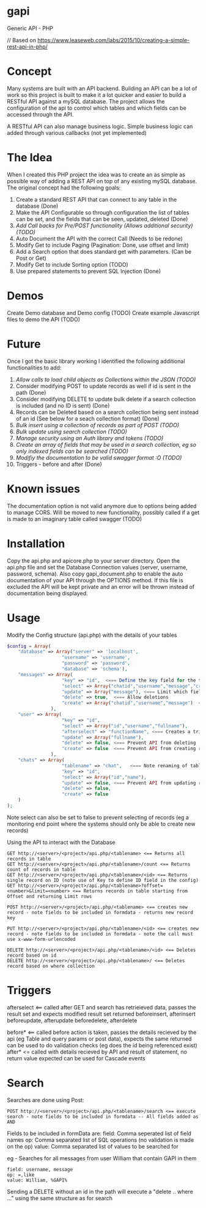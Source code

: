 # gapi

Generic API - PHP

// Based on https://www.leaseweb.com/labs/2015/10/creating-a-simple-rest-api-in-php/

# Concept

Many systems are built with an API backend. Building an API can be a lot of work so this project is built to make it a lot quicker and easier to build a RESTful API against a mySQL database. The project allows the configuration of the api to control which tables and which fields can be accessed through the API.

A RESTful API can also manage business logic. Simple business logic can added through various callbacks (not yet implemented)

# The Idea

When I created this PHP project the idea was to create an as simple as possible way of adding a REST API on top of any existing mySQL database. The original concept had the following goals:
1. Create a standard REST API that can connect to any table in the database (Done)
2. Make the API Configurable so through configuration the list of tables can be set, and the fields that can be seen, updated, deleted (Done)
3. _Add Call backs for Pre/POST functionality (Allows additional security) (TODO)_
4. Auto Document the API with the correct Call (Needs to be redone)
5. Modify Get to include Paging (Pagination: Done, use offset and limit)
6. Add a Search option that does standard get with parameters. (Can be Post or Get)
7. Modify Get to include Sorting option (TODO)
8. Use prepared statements to prevent SQL Injection (Done)

# Demos

Create Demo database and Demo config (TODO)
Create example Javascript files to demo the API (TODO)

# Future

Once I got the basic library working I identified the following additional functionalities to add:
1. _Allow calls to load child objects as Collections within the JSON (TODO)_
2. Consider modifying POST to update records as well if id is sent in the path (Done)
2. Consider modifying DELETE to update bulk delete if a search collection is included (and no ID is sent) (Done)
3. Records can be Deleted based on a search collection being sent instead of an id (See below for a seach collection format) (Done)
4. _Bulk insert using a collection of records as part of POST (TODO)_
5. _Bulk update using search collection (TODO)_
6. _Manage security using an Auth library and tokens (TODO)_
7. _Create an array of fields that may be used in a search collection, eg so only indexed fields can be searched (TODO)_
8. _Modifiy the documentation to be valid swagger format :O (TODO)_
9. Triggers - before and after (Done)

# Known issues

The documentation option is not valid anymore due to options being added to manage CORS. Will be moved to new functionality, possibly called if a get is made to an imaginary table called swagger (TODO)

# Installation

Copy the api.php and apicore.php to your server directory. Open the api.php file and set the Database Connection values (server, username, password, schema). Also copy gapi_document.php to enable the auto documentation of your API through the OPTIONS method. If this file is excluded the API will be kept private and an error will be thrown instead of documentation being displayed.

# Usage

Modify the Config structure (api.php) with the details of your tables

```PHP
$config = Array(
	"database" => Array("server" => 'localhost',
					"username" => 'username',
					"password" => 'password',
					"database" => 'schema'),
    "messages" => Array(
					"key" => "id",  <=== Define the key field for the table in the database
					"select" => Array("chatid","username","message","createddate"), <=== Limit which fields acan be selected
					"update" => Array("message"), <=== Limit which fields can be updated
					"delete" => true,  <=== Allow deletions
					"create" => Array("chatid","username","message")  <=== Limit which fields can be detailed when new record is created (note id in this case is auto)
				),
    "user" => Array(
					"key" => "id",
					"select" => Array("id","username","fullname"),
					"afterselect" => "functionName", <=== Creates a trigger that is called after any select passing the results, returns a modified results object 
					"update" => Array("fullname"),
					"delete" => false, <=== Prevent API from deleting
					"create" => false  <=== Prevent API from creating records
				),
	"chats" => Array(
					"tablename" => "chat",   <=== Note renaming of table - API converts incoming 'chats' to the correct table name chat
					"key" => "id",
					"select" => Array("id","name"),
					"update" => false, <=== Prevent API from updating records
					"delete" => false,
					"create" => false
	)
);
```

Note select can also be set to false to prevent selecting of records (eg a monitoring end point where the systems should only be able to create new records)

Using the API to interact with the Database

```HTTP
GET http://<server>/<project>/api.php/<tablename> <== Returns all records in table
GET http://<server>/<project>/api.php/<tablename>/count <== Returns count of records in table
GET http://<server>/<project>/api.php/<tablename>/<id> <== Returns single record on ID (note use of Key to define ID field in the config)
GET http://<server>/<project>/api.php/<tablename>?offset=<number>&limit=<number> <== Returns records in table starting from Offset and returning Limit rows

POST http://<server>/<project>/api.php/<tablename> <== creates new record - note fields to be included in formdata - returns new record key

PUT http://<server>/<project>/api.php/<tablename>/<id> <== creates new record - note fields to be included in formdata - note the call must use x-www-form-urlencoded

DELETE http://<server>/<project>/api.php/<tablename>/<id> <== Deletes record based on id
DELETE http://<server>/<project>/api.php/<tablename>/ <== Deletes record based on where collection
```

# Triggers

afterselect <== called after GET and search has retrieieved data, passes the result set and expects modified result set returned
beforeinsert, afterinsert
beforeupdate, afterupdate
beforedelete, afterdelete

before* <== called before action is taken, passes the details recieved by the api (eg Table and query params or post data), expects the same returned
	can be used to do validation checks (eg does the id being referenced exist)
after* <= called with details recieved by API and result of statement, no return value expected 
	can be used for Cascade events

# Search

Searches are done using Post:

```HTTP
POST http://<server>/<project>/api.php/<tablename>/search <== execute search - note fields to be included in formdata -- All fields added as AND
```

Fields to be included in formData are:
field: Comma seperated list of field names
op: Comma separated list of SQL operations (no validation is made on the op)
value: Comma separated list of values to be searched for

eg - Searches for all messages from user William that contain GAPI in them

```
field: username, message
op: =,like
value: William, %GAPI%
```

Sending a DELETE without an id in the path will execute a "delete .. where ..." using the same structure as for search
